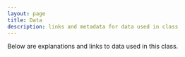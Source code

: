 ```yaml
---
layout: page
title: Data
description: links and metadata for data used in class
---
```


Below are explanations and links to data used in this class.

<!--
- [data and sup files](https://github.com/vsbuffalo/bds-files) from the book
  'Bioinformatics Data Skills' by Vince Buffalo. -->
